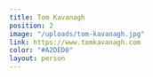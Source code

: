 ```yaml
---
title: Tom Kavanagh
position: 2
image: "/uploads/tom-kavanagh.jpg"
link: https://www.tomkavanagh.com
color: "#A2DED0"
layout: person
---
```



